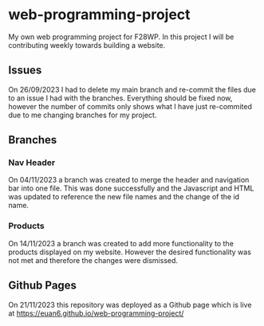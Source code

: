 # web-programming-project

My own web programming project for F28WP. In this project I will be contributing weekly towards building a website.

## Issues

On 26/09/2023 I had to delete my main branch and re-commit the files due to an issue I had with the branches. Everything should be fixed now, however the number of commits only shows what I have just re-commited due to me changing branches for my project.

## Branches
### Nav Header
On 04/11/2023 a branch was created to merge the header and navigation bar into one file. This was done successfully and the Javascript and HTML was updated to reference the new file names and the change of the id name.
### Products
On 14/11/2023 a branch was created to add more functionality to the products displayed on my website. However the desired functionality was not met and therefore the changes were dismissed.

## Github Pages

On 21/11/2023 this repository was deployed as a Github page which is live at https://euan6.github.io/web-programming-project/
